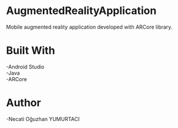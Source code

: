 # AugmentedRealityApplication

Mobile augmented reality application developed with ARCore library.

# Built With

 -Android Studio <br>
 -Java <br>
 -ARCore <br>
 
 # Author
 
 -Necati Oğuzhan YUMURTACI
